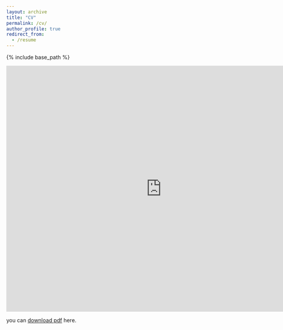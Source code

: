```yaml
---
layout: archive
title: "CV"
permalink: /cv/
author_profile: true
redirect_from:
  - /resume
---
```


{% include base_path %}

<embed width = "820" height = "650" src="https://s-s-sawant.github.io/files/Sagar_CV.pdf" type="application/pdf" />

you can [download pdf](https://s-s-sawant.github.io/files/Sagar_CV.pdf) here.
